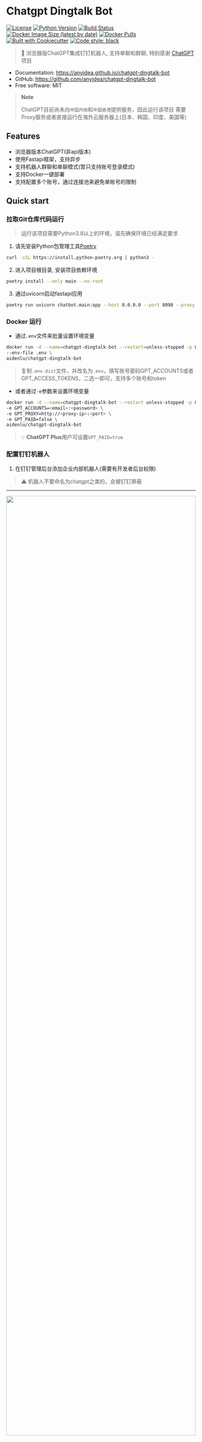 # Chatgpt Dingtalk Bot


[![License](https://img.shields.io/github/license/anyidea/chatgpt-dingtalk-bot)](https://github.com/anyidea/chatgpt-dingtalk-bot/blob/main/LICENSE)
[![Python Version](https://img.shields.io/badge/python->=3.8-blue)](https://www.python.org/)
[![Build Status](https://github.com/anyidea/chatgpt-dingtalk-bot/actions/workflows/ci.yml/badge.svg)](https://github.com/anyidea/chatgpt-dingtalk-bot/actions/workflows/ci.yml)
[![Docker Image Size (latest by date)](https://img.shields.io/docker/image-size/aidenlu/chatgpt-dingtalk-bot)](https://hub.docker.com/r/aidenlu/chatgpt-dingtalk-bot)
[![Docker Pulls](https://img.shields.io/docker/pulls/aidenlu/chatgpt-dingtalk-bot)](https://hub.docker.com/r/aidenlu/chatgpt-dingtalk-bot)
[![Built with Cookiecutter](https://img.shields.io/badge/built%20with-Cookiecutter-ff69b4.svg?logo=cookiecutter)](https://github.com/wccdev/cookiecutter-pypackage/)
[![Code style: black](https://img.shields.io/badge/code%20style-black-000000.svg)](https://github.com/psf/black)

> 🚀 浏览器版ChatGPT集成钉钉机器人, 支持单聊和群聊, 特别感谢 [ChatGPT](https://github.com/acheong08/ChatGPT)项目


* Documentation: <https://anyidea.github.io/chatgpt-dingtalk-bot>
* GitHub: <https://github.com/anyidea/chatgpt-dingtalk-bot>
* Free software: MIT


> **Note**
>
> ChatGPT目前尚未向`中国内地`和`中国香港`提供服务，因此运行该项目
> 需要Proxy服务或者直接运行在海外云服务器上(日本、韩国、印度、美国等)


## Features

* 浏览器版本ChatGPT(非api版本)
* 使用Fastapi框架，支持异步
* 支持机器人群聊和单聊模式(暂只支持账号登录模式)
* 支持Docker一键部署
* 支持配置多个账号，通过连接池来避免单账号的限制


## Quick start

### 拉取Git仓库代码运行
> 运行该项目需要Python3.8以上的环境，请先确保环境已经满足要求
1. 请先安装Python包管理工具[Poetry](https://python-poetry.org/docs/#installation)
```bash
curl -sSL https://install.python-poetry.org | python3 -
```
2. 进入项目根目录, 安装项目依赖环境
```bash
poetry install --only main --no-root
```
3. 通过uvicorn启动fastapi应用
```bash
poetry run uvicorn chatbot.main:app --host 0.0.0.0 --port 8090 --proxy-headers
```

### Docker 运行

- 通过`.env`文件来批量设置环境变量
```bash
docker run -d --name=chatgpt-dingtalk-bot --restart=unless-stopped -p 8090:8090 \
--env-file .env \
aidenlu/chatgpt-dingtalk-bot
```
>
>
> 复制`.env.dist`文件，并改名为`.env`，填写账号密码GPT_ACCOUNTS或者GPT_ACCESS_TOKENS，二选一即可，支持多个账号和token

- 或者通过`-e`参数来设置环境变量
```bash
docker run -d --name=chatgpt-dingtalk-bot --restart unless-stopped -p 8090:8090 \
-e GPT_ACCOUNTS=<email>:<password> \
-e GPT_PROXY=http://<proxy-ip>:<port> \
-e GPT_PAID=false \
aidenlu/chatgpt-dingtalk-bot
```
> 💡 **ChatGPT Plus**用户可设置`GPT_PAID=true`

### 配置钉钉机器人
1. 在钉钉管理后台添加企业内部机器人(需要有开发者后台权限)
> ⚠️ 机器人不要命名为chatgpt之类的，会被钉钉屏蔽
---
<img src="https://raw.githubusercontent.com/anyidea/chatgpt-dingtalk-bot/main/.github/assets/20230228005625.jpg" width="100%" height="80%">

2. 配置消息接收地址: `http://<ip-address>:8090/chat`和出口IP白名单(部署`chatgpt-dingtalk-bot`服务器的出口IP)
---

<img src="https://raw.githubusercontent.com/anyidea/chatgpt-dingtalk-bot/main/.github/assets/20230228005746.jpg" width="100%" height="80%">

3. 点击上线机器人
---

<img src="https://raw.githubusercontent.com/anyidea/chatgpt-dingtalk-bot/main/.github/assets/20230228005824.jpg" width="100%" height="80%">

<img src="https://raw.githubusercontent.com/anyidea/chatgpt-dingtalk-bot/main/.github/assets/20230228010827.jpg" width="100%" height="80%">

> **Note**
>
> 钉钉虽然支持Markdown格式消息，但仅支持部分语法，建议使用text文本消息


## Credits

This package was created with [Cookiecutter](https://github.com/cookiecutter/cookiecutter) and the [wccdev/cookiecutter-pypackage](https://github.com/wccdev/cookiecutter-pypackage) project template.
